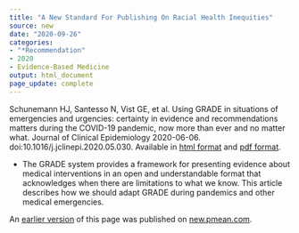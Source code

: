 ```yaml
---
title: "A New Standard For Publishing On Racial Health Inequities"
source: new
date: "2020-09-26"
categories:
- "*Recommendation"
- 2020
- Evidence-Based Medicine
output: html_document
page_update: complete
---
```


Schunemann HJ, Santesso N, Vist GE, et al. Using GRADE in situations of emergencies and urgencies: certainty in evidence and recommendations matters during the COVID-19 pandemic, now more than ever and no matter what. Journal of Clinical Epidemiology 2020-06-06. doi:10.1016/j.jclinepi.2020.05.030. Available in [html format](https://www.jclinepi.com/article/S0895-4356(20)30425-X/fulltext) and [pdf format](https://www.jclinepi.com/action/showPdf?pii=S0895-4356%2820%2930425-X).

<!---More--->

+ The GRADE system provides a framework for presenting evidence about medical interventions in an open and understandable format that acknowledges when there are limitations to what we know. This article describes how we should adapt GRADE during pandemics and other medical emergencies. 

An [earlier version][sim2] of this page was published on [new.pmean.com][sim1].

[sim1]: http://new.pmean.com
[sim2]: http://new.pmean.com/grade-in-pandemics/
